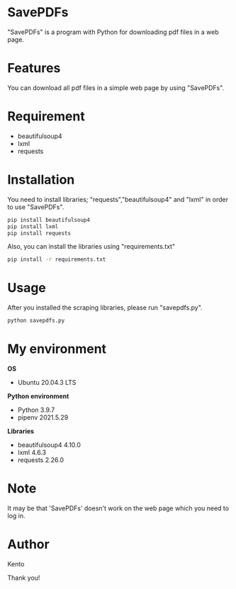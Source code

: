 # SavePDFs

"SavePDFs" is a program with Python for downloading pdf files in a web page.

# Features

You can download all pdf files in a simple web page by using "SavePDFs".

# Requirement

- beautifulsoup4
- lxml
- requests

# Installation

You need to install libraries; "requests","beautifulsoup4" and "lxml" in order to use "SavePDFs".

```bash
pip install beautifulsoup4
pip install lxml
pip install requests
```

Also, you can install the libraries using "requirements.txt"

```bash
pip install -r requirements.txt
```

# Usage

After you installed the scraping libraries, please run "savepdfs.py".

```bash
python savepdfs.py
```


# My environment

**OS**
- Ubuntu 20.04.3 LTS

**Python environment**
- Python 3.9.7
- pipenv 2021.5.29

**Libraries**
- beautifulsoup4 4.10.0
- lxml 4.6.3
- requests 2.26.0


# Note

It may be that 'SavePDFs' doesn't work on the web page which you need to log in.

# Author

Kento

Thank you!
